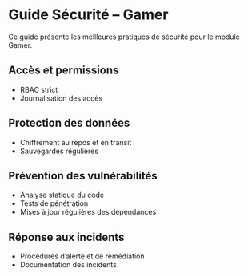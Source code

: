 # Guide Sécurité – Gamer

Ce guide présente les meilleures pratiques de sécurité pour le module Gamer.

## Accès et permissions
- RBAC strict
- Journalisation des accès

## Protection des données
- Chiffrement au repos et en transit
- Sauvegardes régulières

## Prévention des vulnérabilités
- Analyse statique du code
- Tests de pénétration
- Mises à jour régulières des dépendances

## Réponse aux incidents
- Procédures d’alerte et de remédiation
- Documentation des incidents
